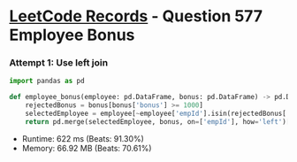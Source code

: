 # [LeetCode Records](../../README.md) - Question 577 Employee Bonus

### Attempt 1: Use left join
```py
import pandas as pd

def employee_bonus(employee: pd.DataFrame, bonus: pd.DataFrame) -> pd.DataFrame:
    rejectedBonus = bonus[bonus['bonus'] >= 1000]
    selectedEmployee = employee[~employee['empId'].isin(rejectedBonus['empId'])]
    return pd.merge(selectedEmployee, bonus, on=['empId'], how='left')[['name', 'bonus']]
```
- Runtime: 622 ms (Beats: 91.30%)
- Memory: 66.92 MB (Beats: 70.61%)

<br>
